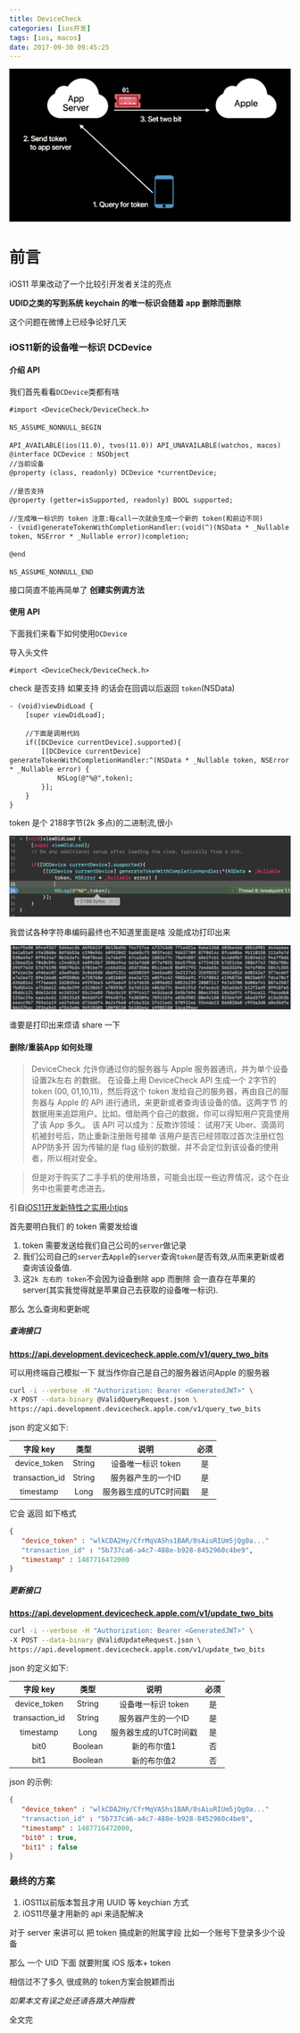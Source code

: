 ```yaml
---
title: DeviceCheck
categories: [ios开发]
tags: [ios, macos]
date: 2017-09-30 09:45:25
---
```


![](/assets/images/20170930DeviceCheck/DeviceCheck.png)

# 前言



iOS11 苹果改动了一个比较引开发者关注的亮点

**UDID之类的写到系统 keychain 的唯一标识会随着 app 删除而删除**

这个问题在微博上已经争论好几天

### iOS11新的设备唯一标识 DCDevice

#### 介绍 API

我们首先看看`DCDevice`类都有啥

``` objc
#import <DeviceCheck/DeviceCheck.h>

NS_ASSUME_NONNULL_BEGIN

API_AVAILABLE(ios(11.0), tvos(11.0)) API_UNAVAILABLE(watchos, macos)
@interface DCDevice : NSObject
//当前设备
@property (class, readonly) DCDevice *currentDevice;

//是否支持
@property (getter=isSupported, readonly) BOOL supported;

//生成唯一标识的 token 注意:每call一次就会生成一个新的 token(和前边不同)
- (void)generateTokenWithCompletionHandler:(void(^)(NSData * _Nullable token, NSError * _Nullable error))completion;

@end

NS_ASSUME_NONNULL_END

```
接口简直不能再简单了 **创建实例调方法**

#### 使用 API
下面我们来看下如何使用`DCDevice`

导入头文件

``` objc
#import <DeviceCheck/DeviceCheck.h>
```

check 是否支持 如果支持 的话会在回调以后返回 `token`(NSData)

``` objc
- (void)viewDidLoad {
    [super viewDidLoad];
    
    //下面是调用代码
    if([DCDevice currentDevice].supported){
        [[DCDevice currentDevice] generateTokenWithCompletionHandler:^(NSData * _Nullable token, NSError * _Nullable error) {
            NSLog(@"%@",token);
        }];
    }
}

```

token 是个 2188字节(2k 多点)的二进制流,很小

![](/assets/images/20170930DeviceCheck/DCDeviceCode.png)

我尝试各种字符串编码最终也不知道里面是啥 没能成功打印出来

![](/assets/images/20170930DeviceCheck/DCDeviceBinary.png)

谁要是打印出来烦请 share 一下

#### 删除/重装App 如何处理

> DeviceCheck 允许你通过你的服务器与 Apple 服务器通讯，并为单个设备设置2k左右 的数据。
在设备上用 DeviceCheck API 生成一个 2字节的 token (00, 01,10,11)，然后将这个 token 发给自己的服务器，再由自己的服务器与 Apple 的 API 进行通讯，来更新或者查询该设备的值。这两字节 的数据用来追踪用户。比如。借助两个自己的数据，你可以得知用户究竟使用了该 App 多久。
该 API 可以成为：反欺诈领域： 
> 试用7天
Uber、滴滴司机被封号后，防止重新注册账号接单
该用户是否已经领取过首次注册红包
APP防多开
因为传输的是 flag 级别的数据，并不会定位到该设备的使用者，所以相对安全。

> 但是对于购买了二手手机的使用场景，可能会出现一些边界情况，这个在业务中也需要考虑进去。

引自[iOS11开发新特性之实用小tips](https://github.com/ChenYilong/iOS11AdaptationTips/issues/22)


首先要明白我们 的 token 需要发给谁

1. token 需要发送给我们自己公司的`server`做记录
2. 我们公司自己的`server`去`Apple`的`server`查询`token`是否有效,从而来更新或者查询该设备值. 
3. 这`2k 左右的 token`不会因为设备删除 app 而删除 会一直存在苹果的 server(其实我觉得就是苹果自己去获取的设备唯一标识).

那么 怎么查询和更新呢 

##### 查询接口

**https://api.development.devicecheck.apple.com/v1/query_two_bits**

可以用终端自己模拟一下 就当作你自己是自己的服务器访问Apple 的服务器

``` sh
curl -i --verbose -H "Authorization: Bearer <GeneratedJWT>" \
-X POST --data-binary @ValidQueryRequest.json \ 
https://api.development.devicecheck.apple.com/v1/query_two_bits 

```

json 的定义如下:

| 字段 key | 类型 | 说明 | 必须 |   
|:------:|:------:| :------:| :------:| 
| device_token | String | 设备唯一标识 token| 是 |
| transaction_id | String | 服务器产生的一个ID| 是 |
| timestamp | Long | 服务器生成的UTC时间戳| 是 |

它会 返回 如下格式

``` json
{
   "device_token" : "wlkCDA2Hy/CfrMqVAShs1BAR/0sAiuRIUm5jQg0a..."
   "transaction_id" : "5b737ca6-a4c7-488e-b928-8452960c4be9",
   "timestamp" : 1487716472000 
}
```

##### 更新接口

**https://api.development.devicecheck.apple.com/v1/update_two_bits**

``` sh
curl -i --verbose -H "Authorization: Bearer <GeneratedJWT>" \
-X POST --data-binary @ValidUpdateRequest.json \
https://api.development.devicecheck.apple.com/v1/update_two_bits 
```

json 的定义如下:

| 字段 key | 类型 | 说明 | 必须 |   
|:------:|:------:| :------:| :------:| 
| device_token | String | 设备唯一标识 token| 是 |
| transaction_id | String | 服务器产生的一个ID| 是 |
| timestamp | Long | 服务器生成的UTC时间戳| 是 |
| bit0 | Boolean | 新的布尔值1| 否 |
| bit1 | Boolean | 新的布尔值2| 否 |

json 的示例:

``` json
{
   "device_token" : "wlkCDA2Hy/CfrMqVAShs1BAR/0sAiuRIUm5jQg0a..."
   "transaction_id" : "5b737ca6-a4c7-488e-b928-8452960c4be9",
   "timestamp" : 1487716472000,
   "bit0" : true,
   "bit1" : false 
}
```


### 最终的方案


1. iOS11以前版本暂且才用 UUID 等 keychian 方式 
2. iOS11尽量才用新的 api 来适配解决

对于 server 来讲可以 把 token 搞成新的附属字段 比如一个账号下登录多少个设备

那么 一个 UID 下面 就要附属 iOS 版本+ token 

相信过不了多久 很成熟的 token方案会脱颖而出 

*如果本文有误之处还请各路大神指教*

全文完

